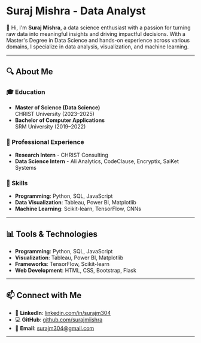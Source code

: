 
# Suraj Mishra - Data Analyst  

👋 Hi, I'm **Suraj Mishra**, a data science enthusiast with a passion for turning raw data into meaningful insights and driving impactful decisions. With a Master's Degree in Data Science and hands-on experience across various domains, I specialize in data analysis, visualization, and machine learning.

---

## 🔍 About Me  

### 🎓 Education  
- **Master of Science (Data Science)**  
  CHRIST University (2023–2025)  
- **Bachelor of Computer Applications**  
  SRM University (2019–2022)  

### 💼 Professional Experience  
- **Research Intern** - CHRIST Consulting  
- **Data Science Intern** - Ali Analytics, CodeClause, Encryptix, SaiKet Systems  

### 🌟 Skills  
- **Programming**: Python, SQL, JavaScript  
- **Data Visualization**: Tableau, Power BI, Matplotlib  
- **Machine Learning**: Scikit-learn, TensorFlow, CNNs  

---

## 📊 Tools & Technologies  

- **Programming**: Python, SQL, JavaScript  
- **Visualization**: Tableau, Power BI, Matplotlib  
- **Frameworks**: TensorFlow, Scikit-learn  
- **Web Development**: HTML, CSS, Bootstrap, Flask  

---

## 📫 Connect with Me  

- 🔗 **LinkedIn**: [linkedin.com/in/surajm304](https://linkedin.com/in/surajm304)  
- 💻 **GitHub**: [github.com/surajmiishra](https://github.com/surajmiishra)  
- 📧 **Email**: [surajm304@gmail.com](mailto:surajm304@gmail.com)  

---

